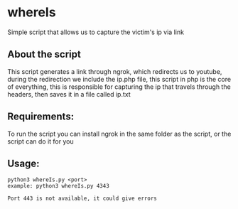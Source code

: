# whereIs
Simple script that allows us to capture the victim's ip via link

## About the script
This script generates a link through ngrok, which redirects us to youtube, during the redirection we include the ip.php file, this script in php is the core of everything, this is responsible for capturing the ip that travels through the headers, then saves it in a file called ip.txt

## Requirements:
To run the script you can install ngrok in the same folder as the script, or the script can do it for you

## Usage:
```
python3 whereIs.py <port>
example: python3 whereIs.py 4343

Port 443 is not available, it could give errors
```
